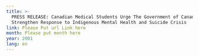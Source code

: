 ```yaml
---
title: >-
  PRESS RELEASE: Canadian Medical Students Urge The Government of Canada to
  Strengthen Response to Indigenous Mental Health and Suicide Crisis
link: Please Put url Link here
month: Please put month here
year: 2001
lang: en
---
```


